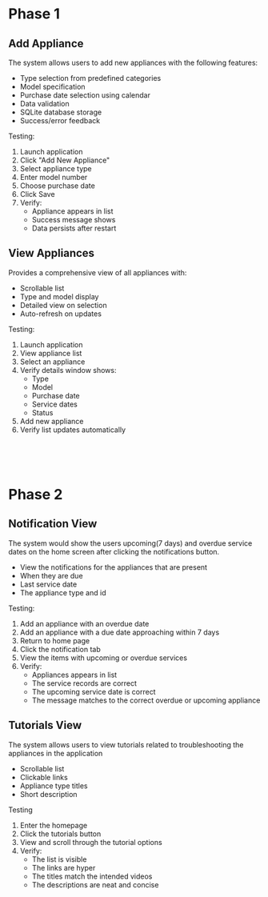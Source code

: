 # Phase 1

## Add Appliance
The system allows users to add new appliances with the following features:
- Type selection from predefined categories
- Model specification
- Purchase date selection using calendar
- Data validation
- SQLite database storage
- Success/error feedback

Testing:
1. Launch application
2. Click "Add New Appliance"
3. Select appliance type
4. Enter model number
5. Choose purchase date
6. Click Save
7. Verify:
    - Appliance appears in list
    - Success message shows
    - Data persists after restart

## View Appliances
Provides a comprehensive view of all appliances with:
- Scrollable list
- Type and model display
- Detailed view on selection
- Auto-refresh on updates

Testing:
1. Launch application
2. View appliance list
3. Select an appliance
4. Verify details window shows:
    - Type
    - Model
    - Purchase date
    - Service dates
    - Status
5. Add new appliance
6. Verify list updates automatically

<br><br><br>

# Phase 2

## Notification View
The system would show the users upcoming(7 days) and overdue service dates on the home screen after clicking the notifications button.
- View the notifications for the appliances that are present
- When they are due
- Last service date
- The appliance type and id

Testing:
1. Add an appliance with an overdue date
2. Add an appliance with a due date approaching within 7 days
3. Return to home page
4. Click the notification tab 
5. View the items with upcoming or overdue services
6. Verify:
   - Appliances appears in list
   - The service records are correct
   - The upcoming service date is correct
   - The message matches to the correct overdue or upcoming appliance
   
## Tutorials View
The system allows users to view tutorials related to troubleshooting the appliances in the application
- Scrollable list
- Clickable links
- Appliance type titles
- Short description

Testing
1. Enter the homepage
2. Click the tutorials button
3. View and scroll through the tutorial options
4. Verify: 
    - The list is visible
    - The links are hyper
    - The titles match the intended videos
    - The descriptions are neat and concise
